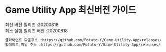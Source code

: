# Game Utility App 최신버전 가이드

최신 버전 릴리즈 :20200818<br>
최소 실행 릴리즈 버전 :20200818<br>
```txt
클라이언트 다운주소 :https://github.com/Potato-Y/Game-Utility-App/releases/download/v1.4.1/UpdateClient.exe입니다.
업데이트 파일 주소 :https://github.com/Potato-Y/Game-Utility-App/releases/download/v1.5.2/Game.Utility.App.exe입니다.
```
